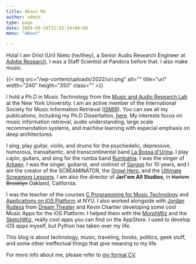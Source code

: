 ```yaml
---
title: About Me
author: admin
type: page
date: 2008-09-28T22:52:34+00:00
menu: "about"

---
```

Hola! I am Oriol (Uri) Nieto (he/they), a Senior Audio Research Engineer at [Adobe Research][1]. I was a Staff Scientist at Pandora before that. I also make music.

{{< img src="/wp-content/uploads/2022/uri.png" alt="" title="uri" width="240" height="350" class="" >}}

I hold a Ph.D in Music Technology from the [Music and Audio Research Lab][6] at the New York University. I am an active member of the International Society for Music Information Retrieval ([ISMIR](https://ismir.net/)). You can see all my publications, including my Ph.D Dissertation, [here][3]. My interests focus on music information retrieval, audio understanding, large scale recommendation systems, and machine learning with especial emphasis on deep architectures.

I sing, play guitar, violin, and drums for the psychedelic, depressive, humorous, transatlantic, and transcontinental band [La Bossa d'Urina](http://labossadurina.com). I play cajón, guitars, and sing for the rumba band [Rumbahía](https://open.spotify.com/artist/33eHLBhvDL2U5Xaar4Quel?si=32VQzSBiQGiO98g_wj9D7Q). I was the singer of [Arkaen](https://open.spotify.com/artist/0JrPYalpR8Tnzln37ZQUSI?si=RmWGGL1tSUabK2XS1GBPxw). I was the singer, guitarist, and violinist of [Sargon](https://www.facebook.com/sargonmetal/) for 10 years, and I am the creator of the SCREAMINATOR, the [Growl Hero](https://ccrma.stanford.edu/~urinieto/256/growlhero/index.html), and the [Ultimate Screaming Lessons](https://www.youtube.com/watch?v=1dAdsOjVChI&list=PL473A703483112034). I am also the director of **Jarl'em All Studios**, in ~~Harlem~~ ~~Brooklyn~~ Oakland, California. 

I was the teacher of the courses [C Programming for Music Technology][7] and [Applications on iOS Platform](https://ccrma.stanford.edu/~urinieto/MARL/iOS/) at NYU. I also worked alongside with [Jordan Rudess][8] from [Dream Theater][9] and Kevin Chartier developing some cool Music Apps for the iOS Platform. I helped them with the [MorphWiz][10] and the [SketchWiz][11], really cool apps you can find on the AppStore. I used to develop iOS apps myself, but Python has taken over my life.

This blog is about technology, music, traveling, books, politics, geek stuff, and some other ineffectual things that give meaning to my life. 

For more info about me, please refer to [my formal CV][13].

 [1]: https://research.adobe.com/
 [2]: http://sargonmetal.com/en/
 [3]: https://ccrma.stanford.edu/~urinieto/MARL/publications.php
 [4]: https://ccrma.stanford.edu/~urinieto/256/growlhero/
 [5]: http://urinieto.com/ultimate-screaming-lessons/
 [6]: https://steinhardt.nyu.edu/marl
 [7]: https://steinhardt.nyu.edu/courses/c-programming-music-technology
 [8]: http://jordanrudess.com/
 [9]: http://dreamtheater.net/
 [10]: http://itunes.apple.com/us/app/morphwiz/id377345348?mt=8
 [11]: http://itunes.apple.com/us/app/sketchwiz/id392835926?mt=8
 [13]: https://ccrma.stanford.edu/~urinieto/cv.pdf
